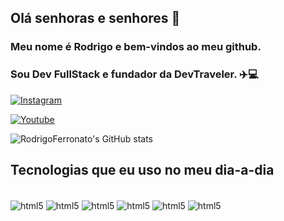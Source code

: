 ## Olá senhoras e senhores 👋

### Meu nome é Rodrigo e bem-vindos ao meu github.

### Sou Dev FullStack e fundador da DevTraveler. ✈️💻

[![Instagram](https://img.shields.io/badge/Instagram-E4405F?style=for-the-badge&logo=instagram&logoColor=white)](https://www.instagram.com/devtraveler_/)

[![Youtube](https://img.shields.io/badge/YouTube-FF0000?style=for-the-badge&logo=youtube&logoColor=white)](https://www.youtube.com/@DevTraveler)

![RodrigoFerronato's GitHub stats](https://github-readme-stats.vercel.app/api?username=RodrigoFerronato&show_icons=true&theme=onedark)

## Tecnologias que eu uso no meu dia-a-dia

<div style="display: inline_block"><br/>
    <img align="center" alt="html5" src="https://img.shields.io/badge/HTML-239120?style=for-the-badge&logo=html5&logoColor=white">
    <img align="center" alt="html5" src="https://img.shields.io/badge/CSS-239120?&style=for-the-badge&logo=css3&logoColor=white">
    <img align="center" alt="html5" src="https://img.shields.io/badge/Python-3776AB?style=for-the-badge&logo=python&logoColor=white">
    <img align="center" alt="html5" src="https://img.shields.io/badge/Java-ED8B00?style=for-the-badge&logo=openjdk&logoColor=white">
    <img align="center" alt="html5" src="https://img.shields.io/badge/React-20232A?style=for-the-badge&logo=react&logoColor=61DAFB">
    <img align="center" alt="html5" src="https://img.shields.io/badge/Node.js-43853D?style=for-the-badge&logo=node.js&logoColor=white">
